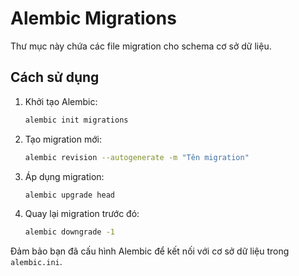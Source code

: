 # Alembic Migrations

Thư mục này chứa các file migration cho schema cơ sở dữ liệu.

## Cách sử dụng

1. Khởi tạo Alembic:
    ```sh
    alembic init migrations
    ```

2. Tạo migration mới:
    ```sh
    alembic revision --autogenerate -m "Tên migration"
    ```

3. Áp dụng migration:
    ```sh
    alembic upgrade head
    ```

4. Quay lại migration trước đó:
    ```sh
    alembic downgrade -1
    ```

Đảm bảo bạn đã cấu hình Alembic để kết nối với cơ sở dữ liệu trong `alembic.ini`.
